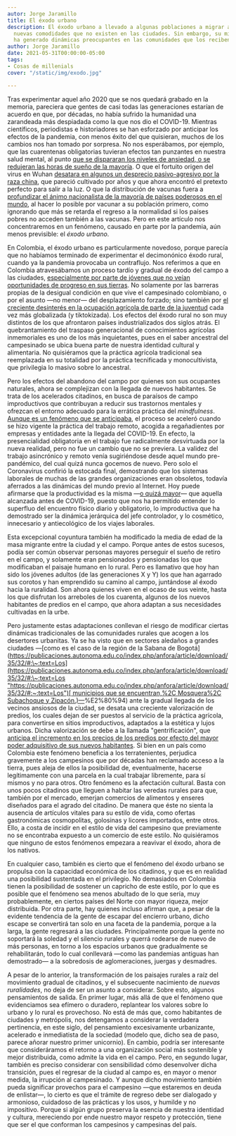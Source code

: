 ```yaml
---
autor: Jorge Jaramillo
title: El éxodo urbano
description: El éxodo urbano a llevado a algunas poblaciones a migrar al campo, buscando
  nuevas comodidades que no existen en las ciudades. Sin embargo, su migración inoportuna
  ha generado dinámicas preocupantes en las comunidades que los reciben.
author: Jorge Jaramillo
date: 2021-05-31T00:00:00-05:00
tags:
- Cosas de millenials
cover: "/static/img/exodo.jpg"

---
```

Tras experimentar aquel año 2020 que se nos quedará grabado en la memoria, pareciera que gentes de casi todas las generaciones estarían de acuerdo en que, por décadas, no había sufrido la humanidad una zarandeada más despiadada como la que nos dio el COVID-19. Mientras científicos, periodistas e historiadores se han esforzado por anticipar los efectos de la pandemia, con menos éxito del que quisieran, muchos de los cambios nos han tomado por sorpresa. No nos esperábamos, por ejemplo, que las cuarentenas obligatorias tuvieran efectos tan punzantes en nuestra salud mental, al punto [que se dispararan los niveles de ansiedad, o se redujeran las horas de sueño de la mayoría](https://www.larepublica.co/ocio/ansiedad-e-insomnio-entre-las-secuelas-de-la-pandemia-en-la-salud-de-las-personas-3130756). O que el fortuito origen del virus en Wuhan [desatara en algunos un desprecio pasivo-agresivo por la raza china](https://www.hrw.org/news/2020/05/12/covid-19-fueling-anti-asian-racism-and-xenophobia-worldwide), que pareció cultivado por años y que ahora encontró el pretexto perfecto para salir a la luz. O que la distribución de vacunas fuera a [profundizar el ánimo nacionalista de la mayoría de países poderosos en el mundo](https://www.portafolio.co/internacional/distribucion-de-vacunas-del-covid-19-el-nacionalismo-la-amenaza-que-surge-en-reparto-de-las-dosis-contra-coronavirus-548811), al hacer lo posible por vacunar a su población primero, como ignorando que más se retarda el regreso a la normalidad si los países pobres no acceden también a las vacunas. Pero en este artículo nos concentraremos en un fenómeno, causado en parte por la pandemia, aún menos previsible: el _éxodo urbano_.

En Colombia, el éxodo urbano es particularmente novedoso, porque parecía que no habíamos terminado de experimentar el decimonónico éxodo rural, cuando ya la pandemia provocaba un contraflujo. Nos referimos a que en Colombia atravesábamos un proceso tardío y gradual de éxodo del campo a las ciudades, [especialmente por parte de jóvenes que no veían oportunidades de progreso en sus tierras](https://semanarural.com/web/articulo/no-hay-jovenes-en-el-campo-colombiano/1065). No solamente por las barreras propias de la desigual condición en que vive el campesinado colombiano, o por el asunto —no menor— del desplazamiento forzado; sino también por [el creciente desinterés en la ocupación agrícola de parte de la juventud](https://semanarural.com/web/articulo/no-hay-jovenes-en-el-campo-colombiano/1065) cada vez más globalizada (y tiktokizada). Los efectos del éxodo rural no son muy distintos de los que afrontaron países industrializados dos siglos atrás. El quebrantamiento del traspaso generacional de conocimientos agrícolas inmemoriales es uno de los más inquietantes, pues en el saber ancestral del campesinado se ubica buena parte de nuestra identidad cultural y alimentaria. No quisiéramos que la práctica agrícola tradicional sea reemplazada en su totalidad por la práctica tecnificada y monocultivista, que privilegia lo masivo sobre lo ancestral.

Pero los efectos del abandono del campo por quienes son sus ocupantes naturales, ahora se complejizan con la llegada de nuevos habitantes. Se trata de los acelerados citadinos, en busca de paraísos de campo improductivos que contribuyan a reducir sus trastornos mentales y ofrezcan el entorno adecuado para la errática práctica del _mindfulness_. [Aunque es un fenómeno que se anticipaba](https://unperiodico.unal.edu.co/pages/detail/de-la-ciudad-al-campo-un-exodo-acelerado-no-solo-el-covid-19/), el proceso se aceleró cuando se hizo vigente la práctica del trabajo remoto, acogida a regañadientes por empresas y entidades ante la llegada del COVID-19. En efecto, la presencialidad obligatoria en el trabajo fue radicalmente desvirtuada por la nueva realidad, pero no fue un cambio que no se previera. La validez del trabajo asincrónico y remoto venía sugiriéndose desde aquel mundo pre-pandémico, del cual quizá nunca gocemos de nuevo. Pero solo el Coronavirus confirió la estocada final, demostrando que los sistemas laborales de muchas de las grandes organizaciones eran obsoletos, todavía aferrados a las dinámicas del mundo previo al Internet. Hoy puede afirmarse que la productividad es la misma —[o quizá mayor](https://theconversation.com/have-we-just-stumbled-on-the-biggest-productivity-increase-of-the-century-145104)— que aquella alcanzada antes de COVID-19, puesto que nos ha permitido entender lo superfluo del encuentro físico diario y obligatorio, lo improductiva que ha demostrado ser la dinámica jerárquica del jefe controlador, y lo cosmético, innecesario y antiecológico de los viajes laborales.

Esta excepcional coyuntura también ha modificado la media de edad de la masa migrante entre la ciudad y el campo. Porque antes de estos sucesos, podía ser común observar personas mayores perseguir el sueño de retiro en el campo, y solamente eran pensionados y pensionadas los que modificaban el paisaje humano en lo rural. Pero es llamativo que hoy han sido los jóvenes adultos (de las generaciones X y Y) los que han agarrado sus corotos y han emprendido su camino al campo, juntándose al éxodo hacia la ruralidad. Son ahora quienes viven en el ocaso de sus veinte, hasta los que disfrutan los arreboles de los cuarenta, algunos de los nuevos habitantes de predios en el campo, que ahora adaptan a sus necesidades cultivadas en la urbe.

Pero justamente estas adaptaciones conllevan el riesgo de modificar ciertas dinámicas tradicionales de las comunidades rurales que acogen a los desertores urbanitas. Ya se ha visto que en sectores aledaños a grandes ciudades —\[como es el caso de la región de la Sabana de Bogotá\]([https://publicaciones.autonoma.edu.co/index.php/anfora/article/download/35/32/#:\~:text=Los](https://publicaciones.autonoma.edu.co/index.php/anfora/article/download/35/32/#:\~:text=Los "https://publicaciones.autonoma.edu.co/index.php/anfora/article/download/35/32/#:~:text=Los")[ municipios que se encuentran,%2C Mosquera%2C Subachoque y Zipacón.)—](https://publicaciones.autonoma.edu.co/index.php/anfora/article/download/35/32/#:\~:text=Los%20municipios%20que%20se%20encuentran,%2C%20Mosquera%2C%20Subachoque%20y%20Zipac%C3%B3n.)%E2%80%94) ante la gradual llegada de los vecinos ansiosos de la ciudad, se desata una creciente valorización de predios, los cuales dejan de ser puestos al servicio de la práctica agrícola, para convertirse en sitios improductivos, adaptados a la estética y lujos urbanos. Dicha valorización se debe a la llamada "gentrificación", que [anticipa el incremento en los precios de los predios por efecto del mayor poder adquisitivo de sus nuevos habitantes](https://unperiodico.unal.edu.co/pages/detail/de-la-ciudad-al-campo-un-exodo-acelerado-no-solo-el-covid-19/). Si bien en un país como Colombia este fenómeno beneficia a los terratenientes, perjudica gravemente a los campesinos que por décadas han reclamado acceso a la tierra, pues aleja de ellos la posibilidad de, eventualmente, hacerse legítimamente con una parcela en la cual trabajar libremente, para sí mismos y no para otros. Otro fenómeno es la afectación cultural. Basta con unos pocos citadinos que lleguen a habitar las veredas rurales para que, también por el mercado, emerjan comercios de alimentos y enseres diseñados para el agrado del citadino. De manera que éste no sienta la ausencia de artículos vitales para su estilo de vida, como ofertas gastronómicas cosmopolitas, golosinas y licores importados, entre otros. Ello, a costa de incidir en el estilo de vida del campesino que previamente no se encontraba expuesto a un comercio de este estilo. No quisiéramos que ninguno de estos fenómenos empezara a reavivar el éxodo, ahora de los nativos.

En cualquier caso, también es cierto que el fenómeno del éxodo urbano se propulsa con la capacidad económica de los citadinos, y que es en realidad una posibilidad sustentada en el privilegio. No demasiados en Colombia tienen la posibilidad de sostener un capricho de este estilo, por lo que es posible que el fenómeno sea menos abultado de lo que sería, muy probablemente, en ciertos países del Norte con mayor riqueza, mejor distribuida. Por otra parte, hay quienes incluso afirman que, a pesar de la evidente tendencia de la gente de escapar del encierro urbano, dicho escape se convertirá tan solo en una faceta de la pandemia, porque a la larga, la gente regresará a las ciudades. Principalmente porque la gente no soportará la soledad y el silencio rurales y querrá rodearse de nuevo de más personas, en torno a los espacios urbanos que gradualmente se rehabilitarán, todo lo cual conllevará —como las pandemias antiguas han demostrado— a la sobredosis de aglomeraciones, juergas y desmadres.

A pesar de lo anterior, la transformación de los paisajes rurales a raíz del movimiento gradual de citadinos, y el subsecuente nacimiento de _nuevas ruralidades_, no deja de ser un asunto a considerar. Sobre esto, algunos pensamientos de salida. En primer lugar, más allá de que el fenómeno que evidenciamos sea efímero o duradero, replantear los valores sobre lo urbano y lo rural es provechoso. No está de más que, como habitantes de ciudades y metrópolis, nos detengamos a considerar la verdadera pertinencia, en este siglo, del pensamiento excesivamente urbanizante, acelerado e inmediatista de la sociedad (modelo que, dicho sea de paso, parece añorar nuestro primer unicornio). En cambio, podría ser interesante que consideráramos el retorno a una organización social más sostenible y mejor distribuida, como admite la vida en el campo. Pero, en segundo lugar, también es preciso considerar con sensibilidad cómo desenvolver dicha transición, pues el regresar de la ciudad al campo es, en mayor o menor medida, la irrupción al campesinado. Y aunque dicho movimiento también pueda significar provechos para el campesino —que estaremos en deuda de enlistar—, lo cierto es que el trámite de regreso debe ser dialogado y armonioso, cuidadoso de las prácticas y los usos, y humilde y no impositivo. Porque si algún grupo preserva la esencia de nuestra identidad y cultura, mereciendo por ende nuestro mayor respeto y protección, tiene que ser el que conforman los campesinos y campesinas del país.